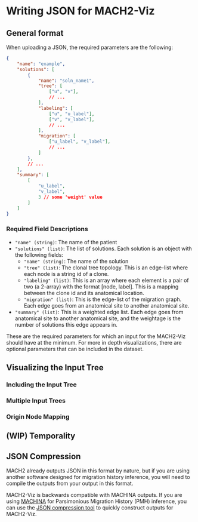 # Writing JSON for MACH2-Viz

## General format

When uploading a JSON, the required parameters are the following:

```json
{
    "name": "example",
    "solutions": [
        {
            "name": "soln_name1",
            "tree": [
                ["u", "v"],
                // ...
            ],
            "labeling": [
                ["u", "u_label"],
                ["v", "v_label"],
                // ...
            ],
            "migration": [
                ["u_label", "v_label"],
                // ...
            ]
        },
        // ...
    ],
    "summary": [
        [
            "u_label",
            "v_label",
            3 // some 'weight' value
        ]
    ]
}
```

### Required Field Descriptions

- `"name" (string)`: The name of the patient
- `"solutions" (list)`: The list of solutions. Each solution is an object with the following fields:
  - `"name" (string)`: The name of the solution
  - `"tree" (list)`: The clonal tree topology. This is an edge-list where each node is a string id of a clone.
  - `"labeling" (list)`: This is an array where each element is a pair of two (a 2-array) with the format [node, label]. This is a mapping between the clone id and its anatomical location.
  - `"migration" (list)`: This is the edge-list of the migration graph. Each edge goes from an anatomical site to another anatomical site.
- `"summary" (list)`: This is a weighted edge list. Each edge goes from anatomical site to another anatomical site, and the weightage is the number of solutions this edge appears in.

These are the required parameters for which an input for the MACH2-Viz should have at the minimum. For more in depth visualizations, there are optional parameters that can be included in the dataset.

## Visualizing the Input Tree

### Including the Input Tree

### Multiple Input Trees

### Origin Node Mapping

## (WIP) Temporality

## JSON Compression

MACH2 already outputs JSON in this format by nature, but if you are using another software designed for migration history inference, you will need to compile the outputs from your output in this format.
  
MACH2-Viz is backwards compatible with MACHINA outputs. If you are using [MACHINA](https://github.com/raphael-group/machina) for Parsimonious Migration History (PMH) inference, you can use the [JSON compression tool](https://github.com/vikramr2/json_compression) to quickly construct outputs for MACH2-Viz.
